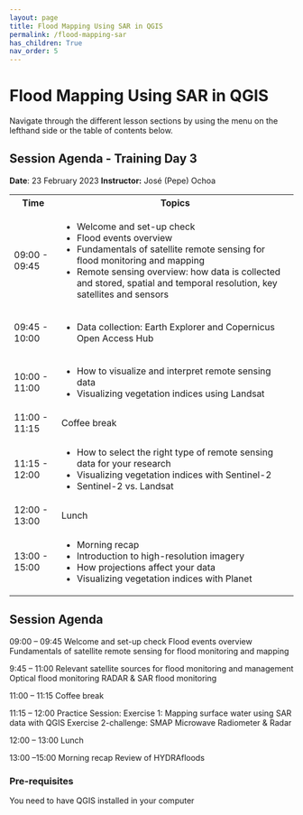 ```yaml
---
layout: page
title: Flood Mapping Using SAR in QGIS
permalink: /flood-mapping-sar
has_children: True
nav_order: 5
---
```


# Flood Mapping Using SAR in QGIS
Navigate through the different lesson sections by using the menu on the lefthand side or the table of contents below.

## Session Agenda - Training Day 3
**Date**: 23 February 2023
**Instructor:** José (Pepe) Ochoa

<table>
  <tbody>
    <tr>
      <th align="center">Time</th>
      <th align="center">Topics</th>
    </tr>
    <tr>
      <td>09:00 - 09:45</td>
      <td>
        <ul>
            <li>Welcome and set-up check</li>
            <li>Flood events overview</li>
            <li>Fundamentals of satellite remote sensing for flood monitoring and mapping</li>
            <li>Remote sensing overview: how data is collected and stored, spatial and temporal resolution, key satellites and sensors</li>
         </ul>
      </td>
    </tr>
    <tr>
      <td>09:45 - 10:00</td>
      <td>
        <ul>
            <li>Data collection: Earth Explorer and Copernicus Open Access Hub</li>
        </ul>
      </td>
    </tr>
    <tr>
      <td>10:00 - 11:00</td>
      <td>
        <ul>
            <li>How to visualize and interpret remote sensing data</li>
            <li>Visualizing vegetation indices using Landsat</li>
          </ul>
      </td>
    </tr>
    <tr>
      <td>11:00 - 11:15</td>
      <td>Coffee break</td>
    </tr>
    <tr>
      <td>11:15 - 12:00</td>
      <td>
        <ul>
            <li>How to select the right type of remote sensing data for your research</li>
            <li>Visualizing vegetation indices with Sentinel-2</li>
            <li>Sentinel-2 vs. Landsat</li>
          </ul>
      </td>
    </tr>
     <tr>
      <td>12:00 - 13:00</td>
      <td>Lunch</td>
    </tr>
    <tr>
      <td>13:00 - 15:00</td>
      <td>
        <ul>
            <li>Morning recap</li>
            <li>Introduction to high-resolution imagery</li>
            <li>How projections affect your data</li>
            <li>Visualizing vegetation indices with Planet</li>
          </ul>
      </td>
    </tr>
  </tbody>
</table>




## Session Agenda


09:00 – 09:45
Welcome and set-up check
Flood events overview
Fundamentals of satellite remote sensing for flood monitoring and mapping

9:45 – 11:00
Relevant satellite sources for flood monitoring and management
Optical flood monitoring
RADAR & SAR flood monitoring		

11:00 – 11:15
Coffee break

11:15 – 12:00
Practice Session:
Exercise 1: Mapping surface water using SAR data with QGIS
Exercise 2-challenge: SMAP Microwave Radiometer & Radar

12:00 – 13:00
Lunch

13:00 –15:00
Morning recap
Review of HYDRAfloods

### Pre-requisites
You need to have QGIS installed in your computer

